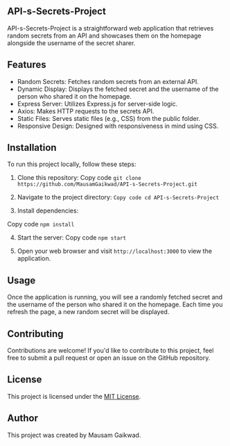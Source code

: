 ## API-s-Secrets-Project
API-s-Secrets-Project is a straightforward web application that retrieves random secrets from an API and showcases them on the homepage alongside the username of the secret sharer.

## Features
* Random Secrets: Fetches random secrets from an external API.
* Dynamic Display: Displays the fetched secret and the username of the person who shared it on the homepage.
* Express Server: Utilizes Express.js for server-side logic.
* Axios: Makes HTTP requests to the secrets API.
* Static Files: Serves static files (e.g., CSS) from the public folder.
* Responsive Design: Designed with responsiveness in mind using CSS.
## Installation
To run this project locally, follow these steps:

1. Clone this repository:
Copy code
`git clone https://github.com/MausamGaikwad/API-s-Secrets-Project.git`

2. Navigate to the project directory:
`Copy code
cd API-s-Secrets-Project`

3. Install dependencies:

Copy code
`npm install`

4. Start the server:
Copy code
`npm start`

5. Open your web browser and visit `http://localhost:3000` to view the application.
## Usage
Once the application is running, you will see a randomly fetched secret and the username of the person who shared it on the homepage. Each time you refresh the page, a new random secret will be displayed.

## Contributing
Contributions are welcome! If you'd like to contribute to this project, feel free to submit a pull request or open an issue on the GitHub repository.

## License
This project is licensed under the [MIT License](LICENSE).

## Author
This project was created by Mausam Gaikwad.
